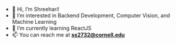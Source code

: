 - 👋 Hi, I’m Shreehari!
- 👀 I’m interested in Backend Development, Computer Vision, and Machine Learning
- 🌱 I’m currently learning ReactJS
- 📫 You can reach me at **ss2732@cornell.edu**

<!---
Zenshreee/Zenshreee is a ✨ special ✨ repository because its `README.md` (this file) appears on your GitHub profile.
You can click the Preview link to take a look at your changes.
--->
